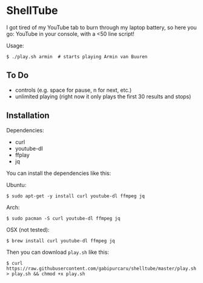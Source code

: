 ShellTube
=========

I got tired of my YouTube tab to burn through my laptop battery, so here you go: YouTube in your console, with a <50 line script!

Usage:

    $ ./play.sh armin  # starts playing Armin van Buuren

To Do
-----

- controls (e.g. space for pause, n for next, etc.)
- unlimited playing (right now it only plays the first 30 results and stops)

Installation
------------

Dependencies:
- curl
- youtube-dl
- ffplay
- jq

You can install the dependencies like this:

Ubuntu:

    $ sudo apt-get -y install curl youtube-dl ffmpeg jq

Arch:

    $ sudo pacman -S curl youtube-dl ffmpeg jq

OSX (not tested):

    $ brew install curl youtube-dl ffmpeg jq
    
Then you can download `play.sh` like this:

    $ curl https://raw.githubusercontent.com/gabipurcaru/shelltube/master/play.sh > play.sh && chmod +x play.sh
